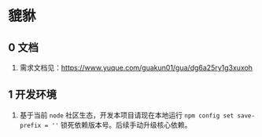 # 貔貅

## 0 文档

1. 需求文档见：https://www.yuque.com/guakun01/gua/dg6a25ry1g3xuxoh

## 1 开发环境

1. 基于当前 `node` 社区生态，开发本项目请现在本地运行 `npm config set save-prefix = ''` 锁死依赖版本号。后续手动升级核心依赖。